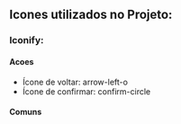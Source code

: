 ## Icones utilizados no Projeto:

### Iconify:

#### Acoes
- Ícone de voltar: arrow-left-o
- Ícone de confirmar: confirm-circle

#### Comuns